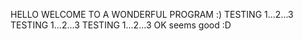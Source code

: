 HELLO WELCOME TO A WONDERFUL PROGRAM :)
TESTING 1...2...3
TESTING 1...2...3
TESTING 1...2...3
OK seems good :D